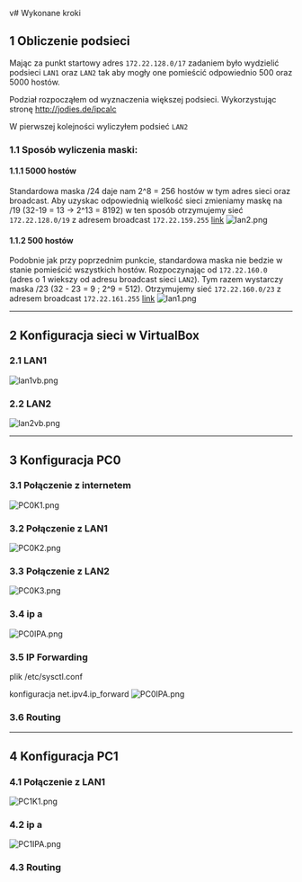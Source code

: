 v# Wykonane kroki

## 1 Obliczenie podsieci

Mając za punkt startowy adres ```172.22.128.0/17``` zadaniem było wydzielić podsieci ```LAN1``` oraz ```LAN2``` tak aby mogły one pomieścić odpowiednio 500 oraz 5000 hostów.

Podział rozpocząłem od wyznaczenia większej podsieci. Wykorzystując stronę  http://jodies.de/ipcalc

W pierwszej kolejności wyliczyłem podsieć ```LAN2``` 


### 1.1 Sposób wyliczenia maski:

#### 1.1.1 5000 hostów
Standardowa maska /24 daje nam 2^8 = 256 hostów w tym adres sieci oraz broadcast. Aby uzyskac odpowiednią wielkość sieci zmieniamy maskę na /19 (32-19 = 13 -> 2^13 = 8192) w ten sposób otrzymujemy sieć ```172.22.128.0/19``` z adresem broadcast ```172.22.159.255``` 
[link](http://jodies.de/ipcalc?host=172.22.128.0&mask1=17&mask2=19)
![lan2.png](lan2.png)

#### 1.1.2 500 hostów
Podobnie jak przy poprzednim punkcie, standardowa maska nie bedzie w stanie pomieścić wszystkich hostów. Rozpoczynając od ```172.22.160.0``` (adres o 1 wiekszy od adresu broadcast sieci ``LAN2``). Tym razem wystarczy maska /23 (32 - 23 = 9 ; 2^9 = 512). Otrzymujemy sieć `172.22.160.0/23` z adresem broadcast `172.22.161.255` [link](http://jodies.de/ipcalc?host=172.22.160.0&mask1=19&mask2=23)
![lan1.png](LAN1.png)

---
## 2 Konfiguracja sieci w VirtualBox

### 2.1 LAN1
![lan1vb.png](LAN1VB.png)

### 2.2 LAN2
![lan2vb.png](LAN2VB.png)

---
## 3 Konfiguracja PC0
### 3.1 Połączenie z internetem
![PC0K1.png](PC0K1.png)
### 3.2 Połączenie z LAN1
![PC0K2.png](PC0K2.png)
### 3.3 Połączenie z LAN2
![PC0K3.png](PC0K3.png)
### 3.4 ip a
![PC0IPA.png](PC0IPA.png)

### 3.5 IP Forwarding
plik /etc/sysctl.conf

konfiguracja net.ipv4.ip_forward
![PC0IPA.png](PC0IPFOR.png)

### 3.6 Routing
---
## 4 Konfiguracja PC1
### 4.1 Połączenie z LAN1
![PC1K1.png](PC1K1.png)
### 4.2 ip a
![PC1IPA.png](PC1IPA.png)
### 4.3 Routing
